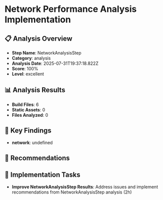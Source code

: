 # Network Performance Analysis Implementation

## 📋 Analysis Overview
- **Step Name**: NetworkAnalysisStep
- **Category**: analysis
- **Analysis Date**: 2025-07-31T19:37:18.822Z
- **Score**: 100%
- **Level**: excellent

## 📊 Analysis Results
- **Build Files**: 6
- **Static Assets**: 0
- **Files Analyzed**: 0

## 🎯 Key Findings
- **network**: undefined

## 📝 Recommendations


## 🔧 Implementation Tasks
- **Improve NetworkAnalysisStep Results**: Address issues and implement recommendations from NetworkAnalysisStep analysis (2h)
